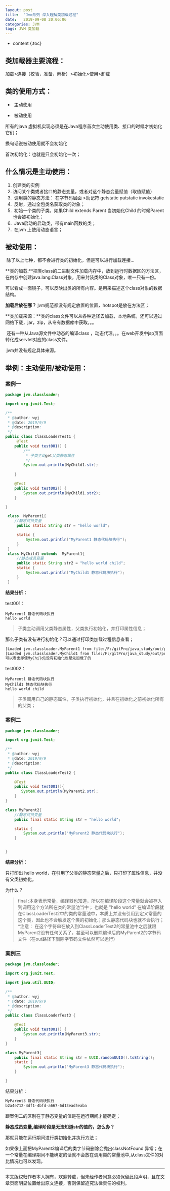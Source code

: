 ```yaml
---
layout: post
title:  "Jvm系列-深入理解类加载过程"
date:   2019-09-08 20:06:06
categories: JVM
tags: JVM 类加载
---
```


* content
{:toc}
## 类加载器主要流程：

加载>连接（校验，准备，解析）>初始化>使用>卸载



## 类的使用方式：

- ​          主动使用

- ​           被动使用

所有的java 虚拟机实现必须是在Java程序首次主动使用类、接口的时候才初始化它们；

换句话说被动使用就不会初始化

首次初始化：也就是只会初始化一次；

## 什么情况是主动使用：

1.    创建类的实例
2.    访问某个类或者接口的静态变量，或者对这个静态变量赋值（取值赋值）
3. ​    调用类的静态方法：  在字节码层面 >助记符   getstatic putstatic invokestatic
4. ​    反射，通过全包类名获取类的对象；
5. ​     初始一个类的子类。如果Child extends Parent 当初始化Child 的时候Parent也会被初始化；
6. ​     Java启动的启动类，带有main函数的类；
7. ​     在jvm 上使用动态语言；







##  被动使用：

​    除了以上七种，都不会进行类的初始化，但是可以进行加载连接...

​    **类的加载:**把类class的二进制文件加载内存中，放到运行时数据区的方法区，在内存中创建java.lang.Class对象，用来封装类的Class对象，唯一只有一份。

可以看成一面镜子，可以反映出类的所有内容。是用来描述这个class对象的数据结构。

   **加载后放在哪？** jvm规范都没有规定放置的位置，hotspot是放在方法区；

   **类加载来源：**类的class文件可以从各种途径去加载，本地系统，还可以通过网络下载，jar，zip，从专有数据库中获取。。。

​    还有一种从Java源文件中动态的编译class ，动态代理。。。在web开发中jsp页面转化成servlet对应的class文件。

​      jvm并没有规定具体来源。

## 举例：主动使用/被动使用：

### 案例一

```java
package jvm.classloader;

import org.junit.Test;

/**
 * @author: wyj
 * @date: 2019/9/9
 * @description:
 */
public class ClassLoaderTest1 {
     @Test
    public void test001() {
        /**
         * 子类主动get父类静态属性
         */
        System.out.println(MyChild1.str);
       
    }

    @Test
    public void test002() {
        System.out.println(MyChild1.str2);  
    }

}

 class  MyParent1{
    //静态成员变量
     public static String str = "hello world";

     static {
         System.out.println("MyParent1 静态代码块执行");
     }
 }
 class MyChild1 extends  MyParent1{
     //静态成员变量
     public static String str2 = "hello world child";
     static {
         System.out.println("MyChild1 静态代码块执行");
     }
 }
```

**结果分析：**

test001：

```
MyParent1 静态代码块执行
hello world
```

> 子类主动调用父类静态属性，父类执行初始化，并打印属性信息；

那么子类有没有进行初始化？可以通过打印类加载过程信息查看；



 ```html
 [Loaded jvm.classloader.MyParent1 from file:/F:/gitPro/java_study/out/production/java_study/] 
 [Loaded jvm.classloader.MyChild1 from file:/F:/gitPro/java_study/out/production/java_study/]  MyParent1 静态代码块执行    hello world ....... 
 可以看出即使MyChild1没有初始化也是先加载了的
 ```

test002：

```
MyParent1 静态代码块执行
MyChild1 静态代码块执行
hello world child
```

> 子类调用自己的静态属性，子类执行初始化，并且在初始化之前初始化所有的父类；

### 案例二

```java
package jvm.classloader;

import org.junit.Test;

/**
 * @author: wyj
 * @date: 2019/9/9
 * @description:
 */
public class ClassLoaderTest2 {

    @Test
    public void test001(){
       System.out.println(MyParent2.str);
    }
}

class MyParent2{
    //静态成员变量
    public final static String str = "hello world";

    static {
        System.out.println("MyParent2 静态代码块执行");
    }


}
```

**结果分析：**

  只打印出   hello world，在引用了父类的静态常量之后，只打印了属性信息，并没有父类初始化。

为什么？

> final :本身表示常量，编译器也知道，所以在编译阶段这个常量就会被存入到调用这个方法所在类的常量池当中；   也就是 "hello world" 在编译阶段就在ClassLoaderTest2中的类的常量池中，本质上并没有引用到定义常量的这个类，因此也不会触发这个类的初始化；那么静态代码块也就不会执行；*注意： 在这个字符串在放入到ClassLoaderTest2的常量池中之后就跟MyParent2没有任何关系了，甚至可以删除编译后的MyParent2的字节码文件（在out路径下删除字节码文件依然可以运行）

### 案例三

```java
package jvm.classloader;

import org.junit.Test;

import java.util.UUID;

/**
 * @author: wyj
 * @date: 2019/9/9
 * @description:
 */
public class ClassLoaderTest3 {

    @Test
    public void test001() {
        System.out.println(MyParent3.str);
    }
}

class MyParent3{
    public final static String str = UUID.randomUUID().toString();
    static {
        System.out.println("MyParent3 静态代码块执行");
    }

}
```

结果分析：

```html
MyParent3 静态代码块执行
b2a4e712-4df1-4bfd-a667-6d13ead5eaba
```

 跟案例二的区别在于静态变量的值是在运行期间才能确定；

**静态成员变量,编译阶段是无法知道str的值的，怎么办？**

那就只能在运行期间进行类初始化并执行方法；

  如果像上面把MyParent3编译后的类字节码删除会抛出classNotFound 异常；在一个常量在编译期间不能确定的话就不会放在调用类的常量池中,从class文件的对比情况也可以发现。


---
  本文版权归作者本人拥有，欢迎转载，但未经作者同意必须保留此段声明，且在文章页面明显位置给出原文连接，否则保留追究法律责任的权利。
